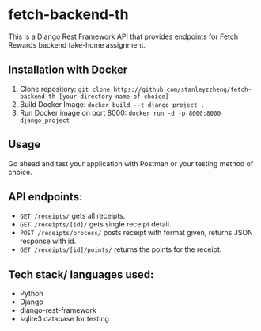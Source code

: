 # fetch-backend-th
This is a Django Rest Framework API that provides endpoints for Fetch Rewards backend take-home assignment.
## Installation with Docker
1. Clone repository: `git clone https://github.com/stanleyzzheng/fetch-backend-th [your-directory-name-of-choice]`
2. Build Docker Image: `docker build --t django_project .`
3. Run Docker image on port 8000: `docker run -d -p 8000:8000 django_project`

## Usage
Go ahead and test your application with Postman or your testing method of choice.

## API endpoints:
- `GET /receipts/` gets all receipts. 
- `GET /receipts/[id]/` gets single receipt detail.
- `POST /receipts/process/` posts receipt with format given, returns JSON response with id.
- `GET /receipts/[id]/points/` returns the points for the receipt.



## Tech stack/ languages used:
- Python
- Django
- django-rest-framework
- sqlite3 database for testing

